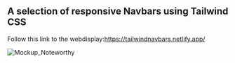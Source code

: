 ##  A selection of responsive Navbars using Tailwind CSS

Follow this link to the webdisplay:https://tailwindnavbars.netlify.app/

![Mockup_Noteworthy](public/2023_01_mockups-01.png)
